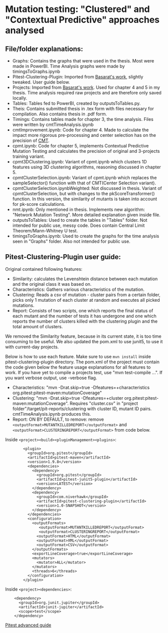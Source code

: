 
# Mutation testing: "Clustered" and "Contextual Predictive" approaches analysed

## File/folder explanations:
* Graphs: Contains the graphs that were used in the thesis. Most were made in PowerBI. Time Analysis graphs were made by timingsToGraphs.ipynb
* Pitest-Clustering-Plugin: Imported from [Basarat's work](https://github.com/Rbasarat/thesis-mutation-testing/), slightly tweaked. User guide below.
* Projects: Imported from [Basarat's work](https://github.com/Rbasarat/thesis-mutation-testing/). Used for chapter 4 and 5 in my thesis. Time analysis required raw projects and are therefore only saved locally.
* Tables: Tables fed to PowerBI, created by outputsToTables.py.
* Theis: Contains submitted thesis in .tex form with files necessary for compilation. Also contains thesis in .pdf form.
* Timings: Contains tables made for chapter 3, the time analysis. Files were written by cmtTimeAnalysis.ipynb
* cmtImprovement.ipynb: Code for chapter 4. Made to calculate the impact more rigorous pre-processing and center selection has on the precision of [CMT](https://github.com/Rbasarat/thesis-mutation-testing/).
* cpmt.ipynb: Code for chapter 5, implements Contextual Predictive Mutation Testing and calculates the precision of original and 3-projects training variant.
* cpmt3DClustering.ipynb: Variant of cpmt.ipynb which clusters 1D features using 3D clustering algorithms, reasoning discussed in chapter 5.
* cpmtClusterSelection.ipynb: Variant of cpmt.ipynb which replaces the sampleSelector() function with that of CMT(Center Selection variant).
* cpmtClusterSelection.ipynbWeighted: Not discussed in thesis. Variant of cpmtClusterSelection, but with changes to the pkScoreTransformer() function. In this version, the similarity of mutants is taken into account for pk-score calculations.
* nmt.ipynb: Only mentioned in thesis. Implements new algorithm: "Network Mutation Testing". More detailed explanation given inside file.
* outputsToTables: Used to create the tables in "Tables" folder. Not intended for public use, messy code. Does contain Central Limit Theorem/Mann-Whitney U test.
* timingsToGraphs.ipynb: Used to create the graphs for the time analysis seen in "Graphs" folder. Also not intended for public use.

## Pitest-Clustering-Plugin user guide:
Original contained following features:

* Similarity: calculates the Levenshtein distance between each mutation and the original class it was based on.
* Characteristics: Gathers various characteristics of the mutation.
* Clustering: Reads a csv of mutation - cluster pairs from a certain folder, picks only 1 mutation of each cluster at random and executes all picked mutations.
* Report: Consists of two scripts, one which reports the final status of each mutant and the number of tests it has undergone and one which reports the number of clusters killed with the clustering plugin and the total amount of clusters.

We removed the Similarity feature, because in its current state, it is too time consuming to be useful. We also updated the pom.xml to use junit5, to use it with current-day projects.

Below is how to use each feature. Make sure to use `mvn install` inside pitest-clustering-plugin directory. The pom.xml of the project must contain the code given below the feature usage explanations for all features to work. If you have yet to compile a projects test, use "mvn test-compile ...". If you want verbose output, use -verbose flag. 

* Characteristics: "mvn -Drat.skip=true -Dfeatures=+characteristics org.pitest:pitest-maven:mutationCoverage"
* Clustering: "mvn -Drat.skip=true -Dfeatures=+cluster org.pitest:pitest-maven:mutationCoverage". Requires "cluster.csv" in "project folder"/target/pit-reports/clustering with cluster ID, mutant ID pairs. cmtTimeAnalysis.ipynb produces this.
* Report: ON BY DEFAULT, to remove: remove `<outputFormat>MUTANTKILLEDREPORT</outputFormat>` and `<outputFormat>CLUSTERINGREPORT</outputFormat>` from code below.

Inside `<project><build><pluginManagement><plugins>`:
```
        <plugin>
          <groupId>org.pitest</groupId>
          <artifactId>pitest-maven</artifactId>
          <version>1.9.8</version>
          <dependencies>
            <dependency>
              <groupId>org.pitest</groupId>
              <artifactId>pitest-junit5-plugin</artifactId>
              <version>LATEST</version>
            </dependency>
            <dependency>
              <groupId>com.niverhawk</groupId>
              <artifactId>pitest-clustering-plugin</artifactId>
              <version>1.0-SNAPSHOT</version>
            </dependency>
          </dependencies>
          <configuration>
            <outputFormats>
               <outputFormat>MUTANTKILLEDREPORT</outputFormat>
               <outputFormat>CLUSTERINGREPORT</outputFormat>
              <outputFormat>HTML</outputFormat>
              <outputFormat>XML</outputFormat>
              <outputFormat>CSV</outputFormat>
            </outputFormats>
            <exportLineCoverage>true</exportLineCoverage>
            <mutators>
              <mutator>ALL</mutator>
            </mutators>
            <threads>6</threads>
          </configuration>
        </plugin>
```
Inside `<project><dependencies>`:
```
    <dependency>
      <groupId>org.junit.jupiter</groupId>
      <artifactId>junit-jupiter</artifactId>
      <scope>test</scope>
    </dependency>
```

[Pitest advanced guide](https://pitest.org/quickstart/advanced/)
